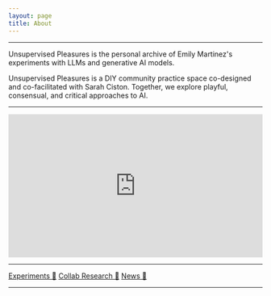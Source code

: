 ```yaml
---
layout: page
title: About
---
```


<hr/>

Unsupervised Pleasures is the personal archive of Emily Martinez's experiments with LLMs and generative AI models. 

Unsupervised Pleasures is a DIY community practice space co-designed and co-facilitated with Sarah Ciston. Together, we explore playful, consensual, and critical approaches to AI.

<hr/>

<div class="mt-1">
  <div style="padding:56.25% 0 0 0;position:relative;"><iframe src="https://player.vimeo.com/video/766291539?h=4e73ace470&badge=0&autopause=0&player_id=0&app_id=58479&title=0&byline=0&portrait=0" frameborder="0" allow="autoplay; fullscreen; picture-in-picture" allowfullscreen style="position:absolute;top:0;left:0;width:100%;height:100%;" title="Year of Revelation _ Forget Dreams"></iframe></div><script src="https://player.vimeo.com/api/player.js"></script>
</div>


<hr/>
<a class="btn btn-primary mb-1" href="/texts">Experiments 🐓</a>
<a class="btn btn-primary mb-1" href="/research">Collab Research 🦀</a>
<a class="btn btn-primary mb-1" href="https://linktr.ee/queerai">News 🐠</a>

<hr/>
